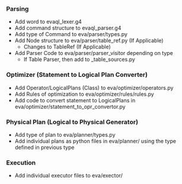 ### Parsing
- Add word to evaql_lexer.g4
- Add command structure to evaql_parser.g4
- Add type of Command to eva/parser/types.py
- Add Node structure to eva/parser/table_ref.py (If Applicable)
    - Changes to TableRef (If Applicable)
- Add Parser Code to eva/parser/parser_visitor depending on type
    - If Table Parser, then add to _table_sources.py

### Optimizer (Statement to Logical Plan Converter)
- Add Operator/LogicalPlans (Class) to eva/optimizer/operators.py
- Add Rules of optimization to eva/optimizer/rules/rules.py
- Add code to convert statement to LogicalPlans in eva/optimizer/statement_to_opr_convertor.py

### Physical Plan (Logical to Physical Generator)
- Add type of plan to eva/planner/types.py
- Add individual plans as python files in eva/planner/ using the type defined in previous type

### Execution 
- Add individual executor files to eva/exector/